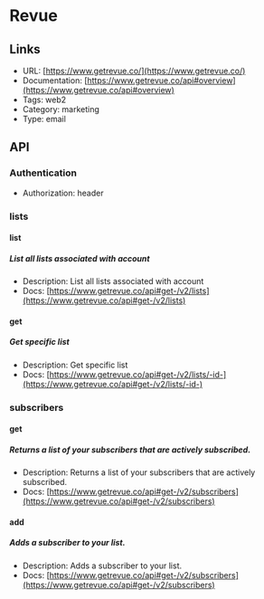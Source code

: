 # Revue

## Links

* URL: [https://www.getrevue.co/](https://www.getrevue.co/)
* Documentation: [https://www.getrevue.co/api#overview](https://www.getrevue.co/api#overview)
* Tags: web2
* Category: marketing
* Type: email

## API

### Authentication

* Authorization: header

### lists

#### list

##### List all lists associated with account

* Description: List all lists associated with account
* Docs: [https://www.getrevue.co/api#get-/v2/lists](https://www.getrevue.co/api#get-/v2/lists)

#### get

##### Get specific list

* Description: Get specific list
* Docs: [https://www.getrevue.co/api#get-/v2/lists/-id-](https://www.getrevue.co/api#get-/v2/lists/-id-)

### subscribers

#### get

##### Returns a list of your subscribers that are actively subscribed.

* Description: Returns a list of your subscribers that are actively subscribed.
* Docs: [https://www.getrevue.co/api#get-/v2/subscribers](https://www.getrevue.co/api#get-/v2/subscribers)

#### add

##### Adds a subscriber to your list.

* Description: Adds a subscriber to your list.
* Docs: [https://www.getrevue.co/api#get-/v2/subscribers](https://www.getrevue.co/api#get-/v2/subscribers)
